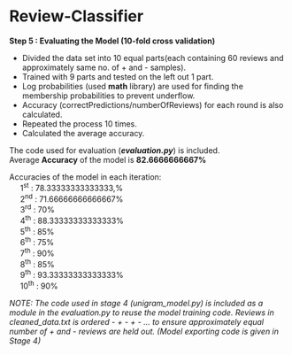 # Review-Classifier
<b>Step 5 : Evaluating the Model (10-fold cross validation)</b>
<ul>
<li>Divided the data set into 10 equal parts(each containing 60 reviews and approximately same no. of + and - samples).</li>
<li>Trained with 9 parts and tested on the left out 1 part.</li>
<li>Log probabilities (used <b>math</b> library) are used for finding the membership probabilities to prevent underflow.</li>
<li>Accuracy (correctPredictions/numberOfReviews) for each round is also calculated.</li>
<li>Repeated the process 10 times.</li>
<li>Calculated the average accuracy.</li>
</ul>
The code used for evaluation (<b><i>evaluation.py</i></b>) is included.<br/>
Average <b>Accuracy</b> of the model is <b>82.6666666667%</b><br/>
<p>Accuracies of the model in each iteration:<br/>
&nbsp;&nbsp;&nbsp;&nbsp;	1<sup>st</sup> : 78.33333333333333,%<br/>
&nbsp;&nbsp;&nbsp;&nbsp;	2<sup>nd</sup> : 71.66666666666667%<br/>
&nbsp;&nbsp;&nbsp;&nbsp;	3<sup>rd</sup> : 70%<br/>
&nbsp;&nbsp;&nbsp;&nbsp;	4<sup>th</sup> : 88.33333333333333%<br/>
&nbsp;&nbsp;&nbsp;&nbsp;	5<sup>th</sup> : 85%<br/>
&nbsp;&nbsp;&nbsp;&nbsp;	6<sup>th</sup> : 75%<br/>
&nbsp;&nbsp;&nbsp;&nbsp;	7<sup>th</sup> : 90%<br/>
&nbsp;&nbsp;&nbsp;&nbsp;	8<sup>th</sup> : 85%<br/>
&nbsp;&nbsp;&nbsp;&nbsp;	9<sup>th</sup> : 93.33333333333333%<br/>
&nbsp;&nbsp;&nbsp;&nbsp;	10<sup>th</sup> : 90%
</p>

 
<i>NOTE: The code used in stage 4 (unigram_model.py) is included as a module in the evaluation.py to reuse the model training code. Reviews in cleaned_data.txt is ordered - + - + - ... to ensure approximately equal number of + and - reviews are held out. (Model exporting code is given in Stage 4)</i>

